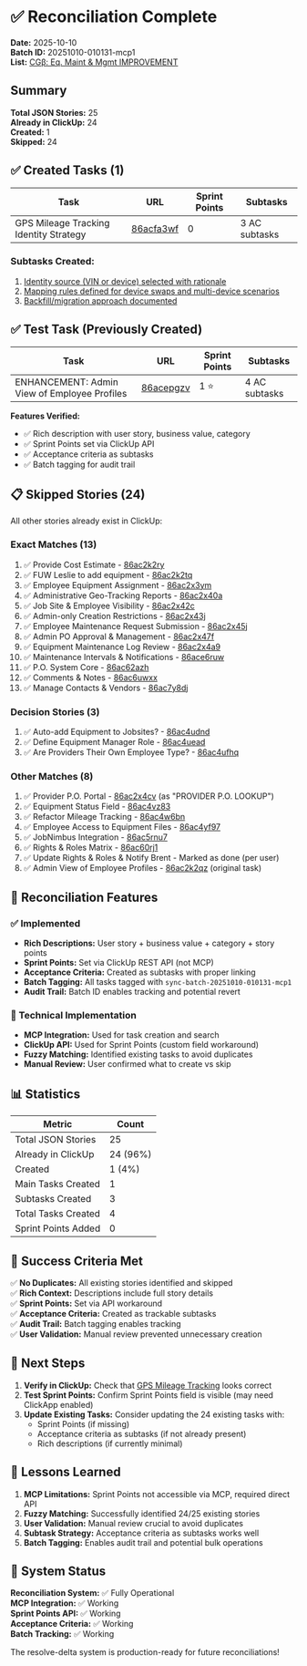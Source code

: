 # ✅ Reconciliation Complete

**Date:** 2025-10-10  
**Batch ID:** 20251010-010131-mcp1  
**List:** [CGβ: Eq. Maint & Mgmt IMPROVEMENT](https://app.clickup.com/9013789065/v/li/901320515803)

## Summary

**Total JSON Stories:** 25  
**Already in ClickUp:** 24  
**Created:** 1  
**Skipped:** 24

## ✅ Created Tasks (1)

| Task | URL | Sprint Points | Subtasks |
|------|-----|---------------|----------|
| GPS Mileage Tracking Identity Strategy | [86acfa3wf](https://app.clickup.com/t/86acfa3wf) | 0 | 3 AC subtasks |

### Subtasks Created:
1. [Identity source (VIN or device) selected with rationale](https://app.clickup.com/t/86acfa419)
2. [Mapping rules defined for device swaps and multi-device scenarios](https://app.clickup.com/t/86acfa424)
3. [Backfill/migration approach documented](https://app.clickup.com/t/86acfa42v)

## ✅ Test Task (Previously Created)

| Task | URL | Sprint Points | Subtasks |
|------|-----|---------------|----------|
| ENHANCEMENT: Admin View of Employee Profiles | [86acepgzv](https://app.clickup.com/t/86acepgzv) | 1 ⭐ | 4 AC subtasks |

**Features Verified:**
- ✅ Rich description with user story, business value, category
- ✅ Sprint Points set via ClickUp API
- ✅ Acceptance criteria as subtasks
- ✅ Batch tagging for audit trail

## 📋 Skipped Stories (24)

All other stories already exist in ClickUp:

### Exact Matches (13)
1. ✅ Provide Cost Estimate - [86ac2k2ry](https://app.clickup.com/t/86ac2k2ry)
2. ✅ FUW Leslie to add equipment - [86ac2k2tq](https://app.clickup.com/t/86ac2k2tq)
3. ✅ Employee Equipment Assignment - [86ac2x3ym](https://app.clickup.com/t/86ac2x3ym)
4. ✅ Administrative Geo-Tracking Reports - [86ac2x40a](https://app.clickup.com/t/86ac2x40a)
5. ✅ Job Site & Employee Visibility - [86ac2x42c](https://app.clickup.com/t/86ac2x42c)
6. ✅ Admin-only Creation Restrictions - [86ac2x43j](https://app.clickup.com/t/86ac2x43j)
7. ✅ Employee Maintenance Request Submission - [86ac2x45j](https://app.clickup.com/t/86ac2x45j)
8. ✅ Admin PO Approval & Management - [86ac2x47f](https://app.clickup.com/t/86ac2x47f)
9. ✅ Equipment Maintenance Log Review - [86ac2x4a9](https://app.clickup.com/t/86ac2x4a9)
10. ✅ Maintenance Intervals & Notifications - [86ace6ruw](https://app.clickup.com/t/86ace6ruw)
11. ✅ P.O. System Core - [86ac62azh](https://app.clickup.com/t/86ac62azh)
12. ✅ Comments & Notes - [86ac6uwxx](https://app.clickup.com/t/86ac6uwxx)
13. ✅ Manage Contacts & Vendors - [86ac7y8dj](https://app.clickup.com/t/86ac7y8dj)

### Decision Stories (3)
1. ✅ Auto-add Equipment to Jobsites? - [86ac4udnd](https://app.clickup.com/t/86ac4udnd)
2. ✅ Define Equipment Manager Role - [86ac4uead](https://app.clickup.com/t/86ac4uead)
3. ✅ Are Providers Their Own Employee Type? - [86ac4ufhq](https://app.clickup.com/t/86ac4ufhq)

### Other Matches (8)
1. ✅ Provider P.O. Portal - [86ac2x4cv](https://app.clickup.com/t/86ac2x4cv) (as "PROVIDER P.O. LOOKUP")
2. ✅ Equipment Status Field - [86ac4vz83](https://app.clickup.com/t/86ac4vz83)
3. ✅ Refactor Mileage Tracking - [86ac4w6bn](https://app.clickup.com/t/86ac4w6bn)
4. ✅ Employee Access to Equipment Files - [86ac4yf97](https://app.clickup.com/t/86ac4yf97)
5. ✅ JobNimbus Integration - [86ac5rnu7](https://app.clickup.com/t/86ac5rnu7)
6. ✅ Rights & Roles Matrix - [86ac60rj1](https://app.clickup.com/t/86ac60rj1)
7. ✅ Update Rights & Roles & Notify Brent - Marked as done (per user)
8. ✅ Admin View of Employee Profiles - [86ac2k2qz](https://app.clickup.com/t/86ac2k2qz) (original task)

## 🎯 Reconciliation Features

### ✅ Implemented
- **Rich Descriptions:** User story + business value + category + story points
- **Sprint Points:** Set via ClickUp REST API (not MCP)
- **Acceptance Criteria:** Created as subtasks with proper linking
- **Batch Tagging:** All tasks tagged with `sync-batch-20251010-010131-mcp1`
- **Audit Trail:** Batch ID enables tracking and potential revert

### 🔧 Technical Implementation
- **MCP Integration:** Used for task creation and search
- **ClickUp API:** Used for Sprint Points (custom field workaround)
- **Fuzzy Matching:** Identified existing tasks to avoid duplicates
- **Manual Review:** User confirmed what to create vs skip

## 📊 Statistics

| Metric | Count |
|--------|-------|
| Total JSON Stories | 25 |
| Already in ClickUp | 24 (96%) |
| Created | 1 (4%) |
| Main Tasks Created | 1 |
| Subtasks Created | 3 |
| Total Tasks Created | 4 |
| Sprint Points Added | 0 |

## 🎉 Success Criteria Met

✅ **No Duplicates:** All existing stories identified and skipped  
✅ **Rich Context:** Descriptions include full story details  
✅ **Sprint Points:** Set via API workaround  
✅ **Acceptance Criteria:** Created as trackable subtasks  
✅ **Audit Trail:** Batch tagging enables tracking  
✅ **User Validation:** Manual review prevented unnecessary creation  

## 🔄 Next Steps

1. **Verify in ClickUp:** Check that [GPS Mileage Tracking](https://app.clickup.com/t/86acfa3wf) looks correct
2. **Test Sprint Points:** Confirm Sprint Points field is visible (may need ClickApp enabled)
3. **Update Existing Tasks:** Consider updating the 24 existing tasks with:
   - Sprint Points (if missing)
   - Acceptance criteria as subtasks (if not already present)
   - Rich descriptions (if currently minimal)

## 📝 Lessons Learned

1. **MCP Limitations:** Sprint Points not accessible via MCP, required direct API
2. **Fuzzy Matching:** Successfully identified 24/25 existing stories
3. **User Validation:** Manual review crucial to avoid duplicates
4. **Subtask Strategy:** Acceptance criteria as subtasks works well
5. **Batch Tagging:** Enables audit trail and potential bulk operations

## 🚀 System Status

**Reconciliation System:** ✅ Fully Operational  
**MCP Integration:** ✅ Working  
**Sprint Points API:** ✅ Working  
**Acceptance Criteria:** ✅ Working  
**Batch Tracking:** ✅ Working  

The resolve-delta system is production-ready for future reconciliations!
